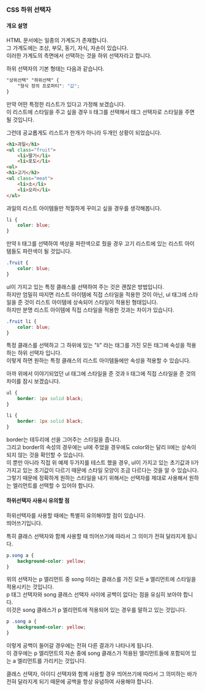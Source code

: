 ### CSS 하위 선택자


#### 개요 설명

HTML 문서에는 일종의 가계도가 존재합니다.  
그 가계도에는 조상, 부모, 동기, 자식, 자손이 있습니다.  
이러한 가계도의 측면에서 선택하는 것을 하위 선택자라고 합니다.  

하위 선택자의 기본 형태는 다음과 같습니다.  

~~~css
"상위선택" "하위선택" {
    "형식 정의 프로퍼티": "값";
}
~~~

만약 어떤 특정한 리스트가 있다고 가정해 보겠습니다.  
이 리스트에 스타일을 주고 싶을 경우 li 태그를 선택해서 태그 선택자로 스타일을 주면 될 것입니다.  

그런데 공교롭게도 리스트가 한개가 아니라 두개인 상황이 되었습니다.  

~~~html
<h1>과일</h1>
<ul class="fruit">
    <li>딸기</li>
    <li>포도</li>
<ul>
<h1>고기</h2>
<ul class="meat">
    <li>소</li>
    <li>오리</li>
</ul>
~~~

과일의 리스트 아이템들만 적절하게 꾸미고 싶을 경우를 생각해봅니다.  

~~~css
li {
    color: blue;
}
~~~

만약 li 태그를 선택하여 색상을 파란색으로 줬을 경우 고기 리스트에 있는 리스트 아이템들도 파란색이 될 것입니다.

~~~css
.fruit {
    color: blue;
}
~~~

ul이 가지고 있는 특정 클래스를 선택하여 주는 것은 괜찮은 방법입니다.  
하지만 엄밀히 따지면 리스트 아이템에 직접 스타일을 적용한 것이 아닌, ul 태그에 스타일을 준 것이 리스트 아이템에 상속되어 스타일이 적용된 형태입니다.  
하지만 분명 리스트 아이템에 직접 스타일을 적용한 것과는 차이가 있습니다.  

~~~css
.fruit li {
    color: blue;
}
~~~

특정 클래스를 선택하고 그 하위에 있는 "li" 라는 태그를 가진 모든 태그에 속성을 적용하는 하위 선택자 입니다.  
이렇게 하면 원하는 특정 클래스의 리스트 아이템들에만 속성을 적용할 수 있습니다.  

아까 위에서 이야기되었던 ul 태그에 스타일을 준 것과 li 태그에 직접 스타일을 준 것의 차이를 잠시 보겠습니다.  

~~~css
ul {
    border: 1px solid black;
}
~~~

~~~css
li {
    border: 1px solid black;
}
~~~

border는 테두리에 선을 그어주는 스타일을 줍니다.  
그리고 border의 속성의 경우에는 ul에 주었을 경우에도 color와는 달리 li에는 상속이 되지 않는 것을 확인할 수 있습니다.  
이 뿐만 아니라 직접 위 예제 두가지를 테스트 했을 경우, ul이 가지고 있는 초기값과 li가 가지고 있는 초기값이 다르기 때문에 스타일 모양이 조금 다르다는 것을 알 수 있습니다.  
그렇기 때문에 정확하게 원하는 스타일을 내기 위해서는 선택자를 제대로 사용해서 원하는 엘리먼트를 선택할 수 있어야 합니다.  

#### 하위선택자 사용시 유의할 점

하위선택자를 사용할 때에는 특별히 유의해야할 점이 있습니다.  
띄어쓰기입니다.  

특히 클래스 선택자와 함께 사용할 때 띄어쓰기에 따라서 그 의미가 전혀 달라지게 됩니다.  

~~~css
p.song a {
    background-color: yellow;
}
~~~

위의 선택자는 p 엘리먼트 중 song 이라는 클래스를 가진 모든 a 엘리먼트에 스타일을 적용시키는 것입니다.  
p 태그 선택자와 song 클래스 선택자 사이에 공백이 없다는 점을 유심히 보아야 합니다.  
이것은 song 클래스가 p 엘리먼트에 적용되어 있는 경우를 말하고 있는 것입니다.  

~~~css
p .song a {
    background-color: yellow;
}
~~~

이렇게 공백이 들어갈 경우에는 전혀 다른 결과가 나타나게 됩니다.  
이 경우에는 p 엘리먼트의 자손 중에 song 클래스가 적용된 엘리먼트들에 포함되어 있는 a 엘리먼트를 가리키는 것입니다.  

클래스 선택자, 아이디 선택자와 함께 사용할 경우 띄어쓰기에 따라서 그 의미하는 바가 전혀 달라지게 되기 때문에 공백을 항상 유념하여 사용해야 합니다.
